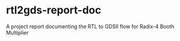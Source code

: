# rtl2gds-report-doc
A project report documenting the RTL to GDSII flow for Radix-4 Booth Multiplier
